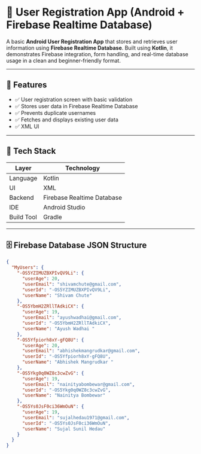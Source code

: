 # 👤 User Registration App (Android + Firebase Realtime Database)

A basic **Android User Registration App** that stores and retrieves user information using **Firebase Realtime Database**. Built using **Kotlin**, it demonstrates Firebase integration, form handling, and real-time database usage in a clean and beginner-friendly format.

---

## 🚀 Features

- ✅ User registration screen with basic validation
- ✅ Stores user data in Firebase Realtime Database
- ✅ Prevents duplicate usernames
- ✅ Fetches and displays existing user data
- ✅ XML UI

---

## 🧰 Tech Stack

| Layer       | Technology                  |
|-------------|-----------------------------|
| Language    | Kotlin                      |
| UI          | XML       |
| Backend     | Firebase Realtime Database  |
| IDE         | Android Studio              |
| Build Tool  | Gradle                      |

---

## 🗄️ Firebase Database JSON Structure

```json
{
  "MyUsers": {
    "-OS5YZIMUZBXPIvQV9Li": {
      "userAge": 20,
      "userEmail": "shivamchute@gmail.com",
      "userId": "-OS5YZIMUZBXPIvQV9Li",
      "userName": "Shivam Chute"
    },
    "-OS5YbmH2ZRllTAdkiCX": {
      "userAge": 19,
      "userEmail": "ayushwadhai@gmail.com",
      "userId": "-OS5YbmH2ZRllTAdkiCX",
      "userName": "Ayush Wadhai "
    },
    "-OS5Yfpiorh8xY-gFQ8U": {
      "userAge": 20,
      "userEmail": "abhishekmangrudkar@gmail.com",
      "userId": "-OS5Yfpiorh8xY-gFQ8U",
      "userName": "Abhishek Mangrudkar "
    },
    "-OS5Ykg0q0WZ8c3cwZvG": {
      "userAge": 19,
      "userEmail": "nainityabombewar@gmail.com",
      "userId": "-OS5Ykg0q0WZ8c3cwZvG",
      "userName": "Nainitya Bombewar"
    },
    "-OS5Ys0JsF0ci36WmOuN": {
      "userAge": 19,
      "userEmail": "sujalhedau1971@gmail.com",
      "userId": "-OS5Ys0JsF0ci36WmOuN",
      "userName": "Sujal Sunil Hedau"
    }
  }
}
